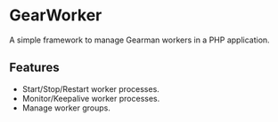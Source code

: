 # GearWorker

A simple framework to manage Gearman workers in a PHP application.

## Features

* Start/Stop/Restart worker processes.
* Monitor/Keepalive worker processes.
* Manage worker groups.
